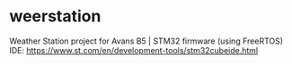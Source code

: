 # weerstation
Weather Station project for Avans B5 | STM32 firmware (using FreeRTOS)
IDE: https://www.st.com/en/development-tools/stm32cubeide.html
